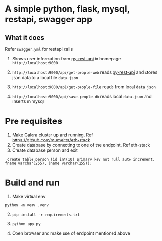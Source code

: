 # A simple python, flask, mysql, restapi, swagger app  

## What it does  

Refer `swagger.yml` for restapi calls  

1. Shows user information from  <a href="https://my-json-server.typicode.com/mumehta/py-rest-api">py-rest-api</a> in homepage `http://localhost:9000`

2. `http://localhost:9000/api/get-people-web` reads <a href="https://my-json-server.typicode.com/mumehta/py-rest-api">py-rest-api</a> and stores json data to a local file `data.json`  

3. `http://localhost:9000/api/get-people-file` reads from local `data.json`

4. `http://localhost:9000/api/save-people-db` reads local `data.json` and inserts in mysql


# Pre requisites
1. Make Galera cluster up and running, Ref https://github.com/mumehta/eth-stack
2. Create database by connecting to one of the endpoint, Ref eth-stack
3. Create database person and exit

```
 create table person (id int(10) primary key not null auto_increment, fname varchar(255), lname varchar(255));
```
# Build and run

1. Make virtual env

`python -m venv .venv`

2. `pip install -r requirements.txt`

2. `python app.py`

3. Open browser and make use of endpoint mentioned above

